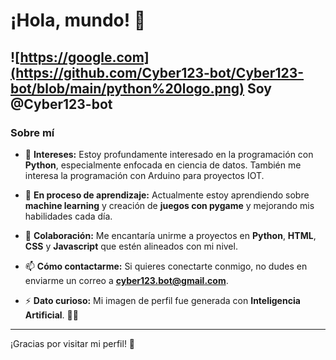 # ¡Hola, mundo! 👋

## ![https://google.com](https://github.com/Cyber123-bot/Cyber123-bot/blob/main/python%20logo.png) Soy @Cyber123-bot

### Sobre mí
- 👀 **Intereses:**
  Estoy profundamente interesado en la programación con **Python**, especialmente enfocada en ciencia de datos.
  También me interesa la programación con Arduino para proyectos IOT.

- 🌱 **En proceso de aprendizaje:**
  Actualmente estoy aprendiendo sobre **machine learning** y creación de **juegos con pygame** y mejorando mis habilidades cada día.

- 💞️ **Colaboración:**
  Me encantaría unirme a proyectos en **Python**, **HTML**, **CSS** y **Javascript** que estén alineados con mi nivel.

- 📫 **Cómo contactarme:**
  Si quieres conectarte conmigo, no dudes en enviarme un correo a **cyber123.bot@gmail.com**.

- ⚡ **Dato curioso:**
  Mi imagen de perfil fue generada con **Inteligencia Artificial**. 🤖✨

---
¡Gracias por visitar mi perfil! 🚀

